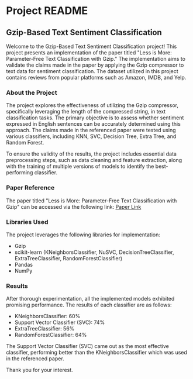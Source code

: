 # Project README

## Gzip-Based Text Sentiment Classification

Welcome to the Gzip-Based Text Sentiment Classification project! This project presents an implementation of the paper titled "Less is More: Parameter-Free Text Classification with Gzip." The implementation aims to validate the claims made in the paper by applying the Gzip compressor to text data for sentiment classification. The dataset utilized in this project contains reviews from popular platforms such as Amazon, IMDB, and Yelp.

### About the Project

The project explores the effectiveness of utilizing the Gzip compressor, specifically leveraging the length of the compressed string, in text classification tasks. The primary objective is to assess whether sentiment expressed in English sentences can be accurately determined using this approach. The claims made in the referenced paper were tested using various classifiers, including KNN, SVC, Decision Tree, Extra Tree, and Random Forest.

To ensure the validity of the results, the project includes essential data preprocessing steps, such as data cleaning and feature extraction, along with the training of multiple versions of models to identify the best-performing classifier.

### Paper Reference

The paper titled "Less is More: Parameter-Free Text Classification with Gzip" can be accessed via the following link: [Paper Link](https://arxiv.org/abs/2212.09410)

### Libraries Used

The project leverages the following libraries for implementation:

- Gzip
- scikit-learn (KNeighborsClassifier, NuSVC, DecisionTreeClassifier, ExtraTreeClassifier, RandomForestClassifier)
- Pandas
- NumPy

### Results

After thorough experimentation, all the implemented models exhibited promising performance. The results of each classifier are as follows:

- KNeighborsClassifier: 60%
- Support Vector Classifier (SVC): 74%
- ExtraTreeClassifier: 56%
- RandomForestClassifier: 64%

The Support Vector Classifier (SVC) came out as the most effective classifier, performing better than the KNeighborsClassifier which was used in the referenced paper.

Thank you for your interest.
